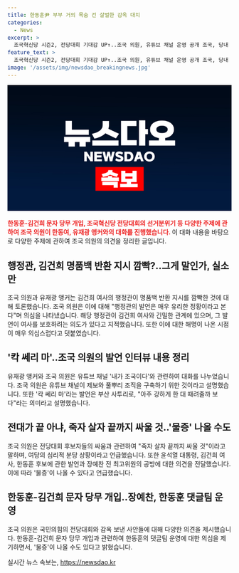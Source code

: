```yaml
---
title: 한동훈尹 부부 거의 목숨 건 살벌한 감옥 대치
categories:
  - News
excerpt: >
  조국혁신당 시즌2, 전당대회 기대감 UP↑..조국 의원, 유튜브 채널 운영 공개 조국, 당내 대결 예상..김건희·한동훈 부부 논란에 강한 비판 김건희 대장동 지시 명품백 반환, 즉각 반박..용산-검찰 연결 의문 조국, 언론 보도 관련 칵 쎄리 마 발언 의미 공개 행정관 명품백 반환 지시 논란, 검찰-용산 연계 의심 증폭 조국 혁신의 길 찾아 나선 조국혁신당, 풀뿌리 조직 구축 조국, 윤석열 대통령 거부권 경고..세력 싸움 불거진 당내 대결 조국, 여의도초대석 인터뷰..김건희·한동훈 논란에 강력 비판
feature_text: >
  조국혁신당 시즌2, 전당대회 기대감 UP↑..조국 의원, 유튜브 채널 운영 공개 조국, 당내 대결 예상..김건희·한동훈 부부 논란에 강한 비판 김건희 대장동 지시 명품백 반환, 즉각 반박..용산-검찰 연결 의문 조국, 언론 보도 관련 칵 쎄리 마 발언 의미 공개 행정관 명품백 반환 지시 논란, 검찰-용산 연계 의심 증폭 조국 혁신의 길 찾아 나선 조국혁신당, 풀뿌리 조직 구축 조국, 윤석열 대통령 거부권 경고..세력 싸움 불거진 당내 대결 조국, 여의도초대석 인터뷰..김건희·한동훈 논란에 강력 비판
image: '/assets/img/newsdao_breakingnews.jpg'
---
```


<p><img src="/assets/img/newsdao_breakingnews.jpg" alt="pcversion 속보" /></p>

<p><b><span style="color: #ee2323;">한동훈-김건희 문자 당무 개입, 조국혁신당 전당대회의 선거분위기 등 다양한 주제에 관하여 조국 의원이 한동여, 유재광 앵커와의 대화를 진행했습니다. </span></b>이 대화 내용을 바탕으로 다양한 주제에 관하여 조국 의원의 의견을 정리한 글입니다. </p>

<h2 data-ke-size="size26">행정관, 김건희 명품백 반환 지시 깜빡?..그게 말인가, 실소만</h2>

<p data-ke-size="size16">조국 의원과 유재광 앵커는 김건희 여사의 행정관이 명품백 반환 지시를 깜빡한 것에 대해 토론했습니다. 조국 의원은 이에 대해 "행정관의 발언은 매우 유리한 정황이라고 본다"며 의심을 나타냈습니다. 해당 행정관이 김건희 여사와 긴밀한 관계에 있으며, 그 발언이 여사를 보호하려는 의도가 있다고 지적했습니다. 또한 이에 대한 해명이 나온 시점이 매우 의심스럽다고 덧붙였습니다.</p>

<h2 data-ke-size="size26">'칵 쎄리 마'..조국 의원의 발언 인터뷰 내용 정리</h2>

<p data-ke-size="size16">유재광 앵커와 조국 의원은 유튜브 채널 '내가 조국이다'와 관련하여 대화를 나누었습니다. 조국 의원은 유튜브 채널이 제보와 풀뿌리 조직을 구축하기 위한 것이라고 설명했습니다. 또한 '칵 쎄리 마'라는 발언은 부산 사투리로, "아주 강하게 한 대 때려줄까 보다"라는 의미라고 설명했습니다.</p>

<h2 data-ke-size="size26">전대가 끝 아냐, 죽자 살자 끝까지 싸울 것..'물증' 나올 수도</h2>

<p data-ke-size="size16">조국 의원은 전당대회 후보자들의 싸움과 관련하여 "죽자 살자 끝까지 싸울 것"이라고 말하며, 여당의 심리적 분당 상황이라고 언급했습니다. 또한 윤석열 대통령, 김건희 여사, 한동훈 후보에 관한 발언과 장예찬 전 최고위원의 공방에 대한 의견을 전달했습니다. 이에 따라 '물증'이 나올 수 있다고 언급했습니다.</p>

<h2 data-ke-size="size26">한동훈-김건희 문자 당무 개입..장예찬, 한동훈 댓글팀 운영</h2>

<p data-ke-size="size16">조국 의원은 국민의힘의 전당대회와 감옥 보낸 사안들에 대해 다양한 의견을 제시했습니다. 한동훈-김건희 문자 당무 개입과 관련하여 한동훈의 댓글팀 운영에 대한 의심을 제기하면서, '물증'이 나올 수도 있다고 밝혔습니다.</p>
실시간 뉴스 속보는, <a href="https://newsdao.kr" rel="dofollow">https://newsdao.kr</a>


